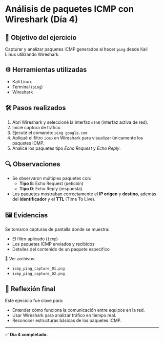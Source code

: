 # Análisis de paquetes ICMP con Wireshark (Día 4)

## 🎯 Objetivo del ejercicio
Capturar y analizar paquetes ICMP generados al hacer `ping` desde Kali Linux utilizando Wireshark.

## ⚙️ Herramientas utilizadas
- Kali Linux
- Terminal (`ping`)
- Wireshark

## 🛠️ Pasos realizados

1. Abrí Wireshark y seleccioné la interfaz `eth0` (interfaz activa de red).
2. Inicié captura de tráfico.
3. Ejecuté el comando: `ping google.com`
4. Apliqué el filtro `icmp` en Wireshark para visualizar únicamente los paquetes ICMP.
5. Analicé los paquetes tipo *Echo Request* y *Echo Reply*.

## 🔍 Observaciones

- Se observaron múltiples paquetes con:
  - **Tipo 8**: Echo Request (petición)
  - **Tipo 0**: Echo Reply (respuesta)
- Los paquetes mostraban correctamente el **IP origen** y **destino**, además del **identificador** y el **TTL** (Time To Live).

## 🖼️ Evidencias

Se tomaron capturas de pantalla donde se muestra:
- El filtro aplicado (`icmp`)
- Los paquetes ICMP enviados y recibidos
- Detalles del contenido de un paquete específico

📂 Ver archivos:  
- `icmp_ping_capture_01.png`  
- `icmp_ping_capture_02.png`

## 🧠 Reflexión final

Este ejercicio fue clave para:
- Entender cómo funciona la comunicación entre equipos en la red.
- Usar Wireshark para analizar tráfico en tiempo real.
- Reconocer estructuras básicas de los paquetes ICMP.

---

✅ **Día 4 completado.**
